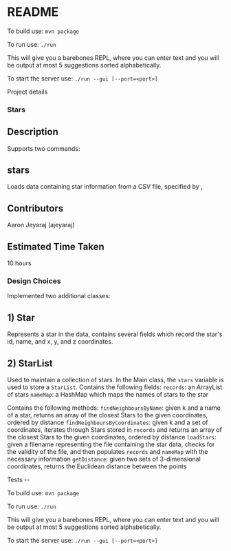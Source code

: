 # README
To build use:
`mvn package`

To run use:
`./run`

This will give you a barebones REPL, where you can enter text and you will be output at most 5 suggestions sorted alphabetically.

To start the server use:
`./run --gui [--port=<port>]`

Project details
### Stars

## Description

Supports two commands: 

## stars <filename>
Loads data containing star information from a CSV file, specified by <filename>,

## Contributors
Aaron Jeyaraj (ajeyaraj)

## Estimated Time Taken
10 hours

### Design Choices
Implemented two additional classes:
## 1) Star
Represents a star in the data, contains several fields which record the star's id, name, and x, y, and z coordinates. 
## 2) StarList
Used to maintain a collection of stars. In the Main class, the `stars` variable is used to store a `StarList`.
Contains the following fields:
`records`: an ArrayList of stars
`nameMap`: a HashMap which maps the names of stars to the star

Contains the following methods:
`findNeighboursByName`: given k and a name of a star, returns an array of the closest Stars to the given coordinates, ordered by distance
`findNeighboursByCoordinates`: given k and a set of coordinates, iterates through Stars stored in `records` and returns an array of the closest Stars to the given coordinates, ordered by distance
`loadStars`: given a filename representing the file containing the star data, checks for the validity of the file, and then populates `records` and `nameMap` with the necessary information
`getDistance`: given two sets of 3-dimensional coordinates, returns the Euclidean distance between the points

Tests --

To build use:
`mvn package`

To run use:
`./run`

This will give you a barebones REPL, where you can enter text and you will be output at most 5 suggestions sorted alphabetically.

To start the server use:
`./run --gui [--port=<port>]`
